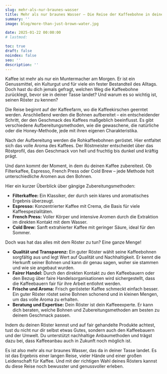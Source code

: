 ```yaml
---
slug: mehr-als-nur-braunes-wasser
title: Mehr als nur braunes Wasser – Die Reise der Kaffeebohne in deine Tasse
summary: ''
image: blog/more-than-just-brown-water.jpg

date: 2025-01-22 00:00:00
# lastmod: 

toc: true
draft: false
noindex: false
seo: ''
description: ''
---
```

Kaffee ist mehr als nur ein Muntermacher am Morgen. Er ist ein Genussmittel, ein Kulturgut und für viele ein fester Bestandteil des Alltags. Doch hast du dich jemals gefragt, welchen Weg die Kaffeebohne zurücklegt, bevor sie in deiner Tasse landet? Und warum es so wichtig ist, seinen Röster zu kennen?

Die Reise beginnt auf der Kaffeefarm, wo die Kaffeekirschen geerntet werden. Anschließend werden die Bohnen aufbereitet – ein entscheidender Schritt, der den Geschmack des Kaffees maßgeblich beeinflusst. Es gibt verschiedene Aufbereitungsmethoden, wie die gewaschene, die natürliche oder die Honey-Methode, jede mit ihren eigenen Charakteristika.

Nach der Aufbereitung werden die Rohkaffeebohnen geröstet. Hier entfaltet sich das volle Aroma des Kaffees. Der Röstmeister entscheidet über das Röstprofil, das den Geschmack von hell und fruchtig bis dunkel und kräftig prägt.

Und dann kommt der Moment, in dem du deinen Kaffee zubereitest. Ob Filterkaffee, Espresso, French Press oder Cold Brew – jede Methode holt unterschiedliche Aromen aus den Bohnen.

Hier ein kurzer Überblick über gängige Zubereitungsmethoden:

- **Filterkaffee:** Ein Klassiker, der durch sein klares und aromatisches Ergebnis überzeugt.
- **Espresso:** Konzentrierter Kaffee mit Crema, die Basis für viele Kaffeespezialitäten.
- **French Press:** Voller Körper und intensive Aromen durch die Extraktion im direkten Kontakt mit dem Wasser.
- **Cold Brew:** Sanft extrahierter Kaffee mit geringer Säure, ideal für den Sommer.

Doch was hat das alles mit dem Röster zu tun? Eine ganze Menge!

- **Qualität und Transparenz:** Ein guter Röster wählt seine Kaffeebohnen sorgfältig aus und legt Wert auf Qualität und Nachhaltigkeit. Er kennt die Herkunft seiner Bohnen und kann dir genau sagen, woher sie stammen und wie sie angebaut wurden.
- **Fairer Handel:** Durch den direkten Kontakt zu den Kaffeebauern oder den Bezug über faire Handelsorganisationen wird sichergestellt, dass die Kaffeebauern fair für ihre Arbeit entlohnt werden.
- **Frische und Aroma:** Frisch gerösteter Kaffee schmeckt einfach besser. Ein guter Röster röstet seine Bohnen schonend und in kleinen Mengen, um das volle Aroma zu erhalten.
- **Beratung und Expertise:** Dein Röster ist dein Kaffeeexperte. Er kann dich beraten, welche Bohnen und Zubereitungsmethoden am besten zu deinem Geschmack passen.

Indem du deinen Röster kennst und auf fair gehandelte Produkte achtest, tust du nicht nur dir selbst etwas Gutes, sondern auch den Kaffeebauern und der Umwelt. Du unterstützt nachhaltige Anbaumethoden und trägst dazu bei, dass Kaffeeanbau auch in Zukunft noch möglich ist.

Es ist also mehr als nur braunes Wasser, das da in deiner Tasse landet. Es ist das Ergebnis einer langen Reise, vieler Hände und einer großen Leidenschaft für Kaffee. Und mit der richtigen Wahl deines Rösters kannst du diese Reise noch bewusster und genussvoller erleben.
